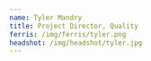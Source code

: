 ```yaml
---
name: Tyler Mandry
title: Project Director, Quality
ferris: /img/ferris/tyler.png
headshot: /img/headshot/tyler.jpg
---
```


